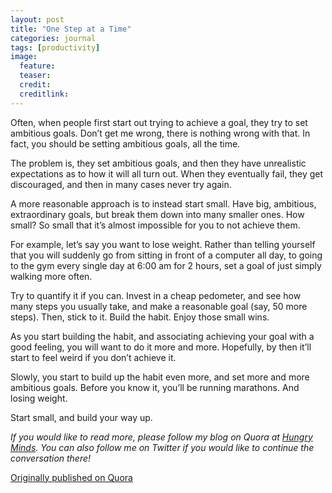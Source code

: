 ```yaml
---
layout: post
title: "One Step at a Time"
categories: journal
tags: [productivity]
image:
  feature:
  teaser:
  credit:
  creditlink:
---
```


Often, when people first start out trying to achieve a goal, they try to set ambitious goals. Don’t get me wrong, there is nothing wrong with that. In fact, you should be setting ambitious goals, all the time.

The problem is, they set ambitious goals, and then they have unrealistic expectations as to how it will all turn out. When they eventually fail, they get discouraged, and then in many cases never try again.

A more reasonable approach is to instead start small. Have big, ambitious, extraordinary goals, but break them down into many smaller ones. How small? So small that it’s almost impossible for you to not achieve them.

For example, let’s say you want to lose weight. Rather than telling yourself that you will suddenly go from sitting in front of a computer all day, to going to the gym every single day at 6:00 am for 2 hours, set a goal of just simply walking more often.

Try to quantify it if you can. Invest in a cheap pedometer, and see how many steps you usually take, and make a reasonable goal (say, 50 more steps). Then, stick to it. Build the habit. Enjoy those small wins.

As you start building the habit, and associating achieving your goal with a good feeling, you will want to do it more and more. Hopefully, by then it’ll start to feel weird if you don’t achieve it.

Slowly, you start to build up the habit even more, and set more and more ambitious goals. Before you know it, you’ll be running marathons. And losing weight.

Start small, and build your way up.

*If you would like to read more, please follow my blog on Quora at <a href="https://hungryminds.quora.com/">Hungry Minds</a>. You can also follow me on Twitter if you would like to continue the conversation there!*

<a href="https://hungryminds.quora.com/One-Step-at-a-Time">Originally published on Quora</a>
